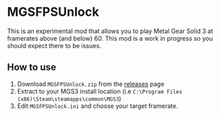 # MGSFPSUnlock
This is an experimental mod that allows you to play Metal Gear Solid 3 at framerates above (and below) 60. This mod is a work in progress so you should expect there to be issues.

## How to use

1. Download `MGSFPSUnlock.zip` from the [releases](https://github.com/cipherxof/MGSFPSUnlock/releases) page
2. Extract to your MGS3 install location (i.e `C:\Program Files (x86)\Steam\steamapps\common\MGS3`)
3. Edit `MGSFPSUnlock.ini` and choose your target framerate.

